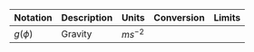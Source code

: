 Notation | Description | Units | Conversion | Limits
--- | --- | --- | --- | ---
$g\left( \phi  \right)$ | Gravity | $ms^{-2}$ |  |